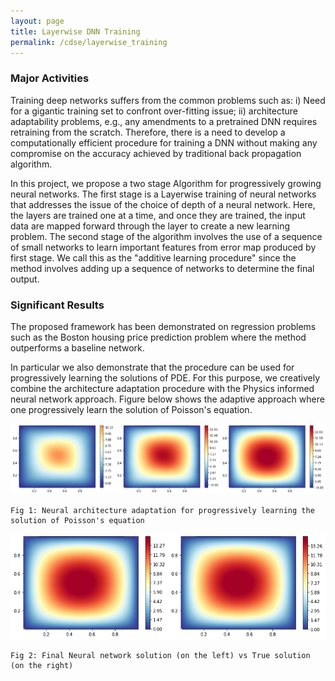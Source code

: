 ```yaml
---
layout: page
title: Layerwise DNN Training
permalink: /cdse/layerwise_training
---
```


### Major Activities 
 Training deep networks suffers from the common problems such as:  i) Need for a gigantic training set to confront over-fitting issue; ii) architecture adaptability problems, e.g., any amendments to a pretrained DNN requires retraining from the scratch. Therefore, there is a need to develop a computationally efficient procedure for training a DNN without making any compromise on the accuracy achieved by traditional back propagation algorithm.

 In this project, we propose a two stage Algorithm for progressively growing neural networks. The first stage is a Layerwise training of neural networks that addresses the issue of the choice of depth of a neural network. Here, the layers are trained one at a time, and once they are trained, the input data are mapped forward through the layer to create a new learning problem. The second stage of the algorithm involves the use of a sequence of small networks to learn important features from error map produced by first stage. We call this as the "additive learning procedure" since the method involves adding up a sequence of networks to determine the final output.



### Significant Results
The proposed framework has been demonstrated on  regression problems such as the Boston housing price prediction problem where the method outperforms a baseline network.

In particular we also demonstrate that the procedure can be used for progressively learning the solutions of PDE. For this purpose, we creatively combine the architecture adaptation procedure with the Physics informed neural network approach. Figure below shows the adaptive approach where one progressively learn the solution of Poisson's equation. 

![image](/assets/figures/Krish/adaptation_1.png)

    Fig 1: Neural architecture adaptation for progressively learning the solution of Poisson's equation

![image2](/assets/figures/Krish/adaptation_2.png)

    Fig 2: Final Neural network solution (on the left) vs True solution (on the right)


